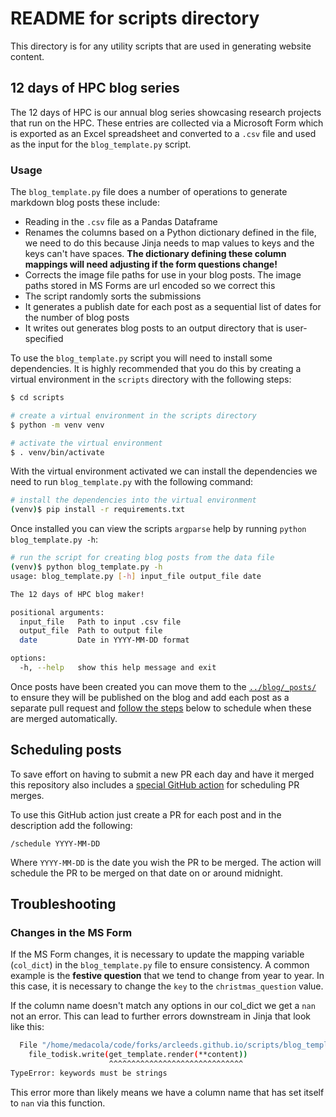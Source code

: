 # README for scripts directory

This directory is for any utility scripts that are used in generating website content.

## 12 days of HPC blog series

The 12 days of HPC is our annual blog series showcasing research projects that
run on the HPC.
These entries are collected via a Microsoft Form which is exported as an Excel
spreadsheet and converted to a `.csv` file and used as the input for the
`blog_template.py` script.

### Usage

The `blog_template.py` file does a number of operations to generate markdown
blog posts these include:

- Reading in the `.csv` file as a Pandas Dataframe
- Renames the columns based on a Python dictionary defined in the file, we need
  to do this because Jinja needs to map values to keys and the keys can't have
  spaces. **The dictionary defining these column mappings will need adjusting if
  the form questions change!**
- Corrects the image file paths for use in your blog posts. The image paths
  stored in MS Forms are url encoded so we correct this
- The script randomly sorts the submissions 
- It generates a publish date for each post as a sequential list of dates for
  the number of blog posts
- It writes out generates blog posts to an output directory that is user-specified

To use the `blog_template.py` script you will need to install some dependencies.
It is highly recommended that you do this by creating a virtual environment in
the `scripts` directory with the following steps:

```bash
$ cd scripts

# create a virtual environment in the scripts directory
$ python -m venv venv

# activate the virtual environment
$ . venv/bin/activate
```

With the virtual environment activated we can install the dependencies we need
to run `blog_template.py` with the following command:

```bash
# install the dependencies into the virtual environment
(venv)$ pip install -r requirements.txt
```

Once installed you can view the scripts `argparse` help by running 
`python blog_template.py -h`:

```bash
# run the script for creating blog posts from the data file
(venv)$ python blog_template.py -h
usage: blog_template.py [-h] input_file output_file date

The 12 days of HPC blog maker!

positional arguments:
  input_file   Path to input .csv file
  output_file  Path to output file
  date         Date in YYYY-MM-DD format

options:
  -h, --help   show this help message and exit
```

Once posts have been created you can move them to the
[`../blog/_posts/`](../blog/_posts/) to ensure they will be published on the
blog and add each post as a separate pull request and [follow the steps](#scheduling-posts) below to
schedule when these are merged automatically.

## Scheduling posts

To save effort on having to submit a new PR each day and have it merged this repository also 
includes a [special GitHub action](../.github/workflows/merge-schedule.yml) for scheduling PR merges.

To use this GitHub action just create a PR for each post and in the description add the following:

```
/schedule YYYY-MM-DD
```

Where `YYYY-MM-DD` is the date you wish the PR to be merged. 
The action will schedule the PR to be merged on that date on or around midnight.

## Troubleshooting

### Changes in the MS Form

If the MS Form changes, it is necessary to update the mapping variable (`col_dict`) in the `blog_template.py` file to ensure consistency. A common example is the **festive question** that we tend to change from year to year. In this case, it is necessary to change the `key` to the `christmas_question` value.

If the column name doesn't match any options in our col_dict we get a `nan` not an error. This can lead to further errors downstream in Jinja that look like this:

```bash
  File "/home/medacola/code/forks/arcleeds.github.io/scripts/blog_template.py", line 69, in render_md
    file_todisk.write(get_template.render(**content))
                      ^^^^^^^^^^^^^^^^^^^^^^^^^^^^^^
TypeError: keywords must be strings
```

This error more than likely means we have a column name that has set itself to `nan` via this function.